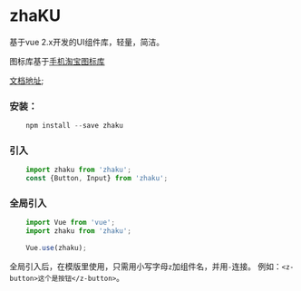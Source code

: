 # zhaKU
基于vue 2.x开发的UI组件库，轻量，简洁。

图标库基于[手机淘宝图标库](https://www.iconfont.cn/collections/detail?spm=a313x.7781069.1998910419.d9df05512&cid=33)

[文档地址](https://zhayes.github.io/zhaKU/);

### 安装： 
```javascript
    npm install --save zhaku
```

### 引入
```javascript
    import zhaku from 'zhaku';
    const {Button, Input} from 'zhaku';
```

### 全局引入
```javascript
    import Vue from 'vue';
    import zhaku from 'zhaku';
    
    Vue.use(zhaku);
```

全局引入后，在模版里使用，只需用小写字母`z`加组件名，并用`-`连接。
例如：```<z-button>这个是按钮</z-button>```。